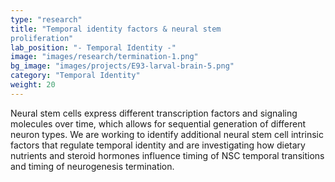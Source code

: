 ```yaml
---
type: "research"
title: "Temporal identity factors & neural stem 
proliferation"
lab_position: "- Temporal Identity -"
image: "images/research/termination-1.png"
bg_image: "images/projects/E93-larval-brain-5.png"
category: "Temporal Identity"
weight: 20
---
```

Neural stem cells express different transcription factors and signaling molecules over time, which allows for sequential generation of different neuron types. We are working to identify additional neural stem cell intrinsic factors that regulate temporal identity and are investigating how dietary nutrients and steroid hormones influence timing of NSC temporal transitions and timing of neurogenesis termination. 